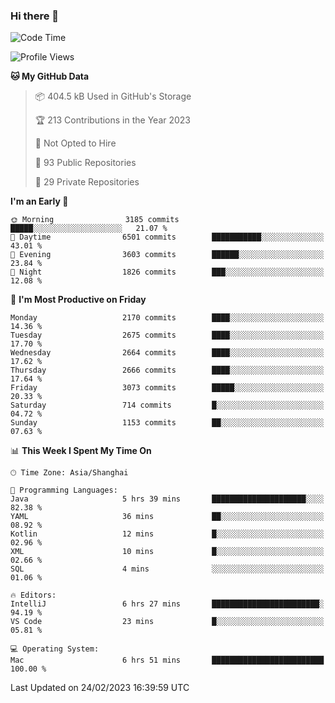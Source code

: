 ### Hi there 👋

<!--
**qbosen/qbosen** is a ✨ _special_ ✨ repository because its `README.md` (this file) appears on your GitHub profile.

Here are some ideas to get you started:

- 🔭 I’m currently working on ...
- 🌱 I’m currently learning ...
- 👯 I’m looking to collaborate on ...
- 🤔 I’m looking for help with ...
- 💬 Ask me about ...
- 📫 How to reach me: ...
- 😄 Pronouns: ...
- ⚡ Fun fact: ...
-->

<!--START_SECTION:waka-->
![Code Time](http://img.shields.io/badge/Code%20Time-1%2C179%20hrs%2032%20mins-blue)

![Profile Views](http://img.shields.io/badge/Profile%20Views-1-blue)

**🐱 My GitHub Data** 

> 📦 404.5 kB Used in GitHub's Storage 
 > 
> 🏆 213 Contributions in the Year 2023
 > 
> 🚫 Not Opted to Hire
 > 
> 📜 93 Public Repositories 
 > 
> 🔑 29 Private Repositories 
 > 
**I'm an Early 🐤** 

```text
🌞 Morning                3185 commits        █████░░░░░░░░░░░░░░░░░░░░   21.07 % 
🌆 Daytime                6501 commits        ███████████░░░░░░░░░░░░░░   43.01 % 
🌃 Evening                3603 commits        ██████░░░░░░░░░░░░░░░░░░░   23.84 % 
🌙 Night                  1826 commits        ███░░░░░░░░░░░░░░░░░░░░░░   12.08 % 
```
📅 **I'm Most Productive on Friday** 

```text
Monday                   2170 commits        ████░░░░░░░░░░░░░░░░░░░░░   14.36 % 
Tuesday                  2675 commits        ████░░░░░░░░░░░░░░░░░░░░░   17.70 % 
Wednesday                2664 commits        ████░░░░░░░░░░░░░░░░░░░░░   17.62 % 
Thursday                 2666 commits        ████░░░░░░░░░░░░░░░░░░░░░   17.64 % 
Friday                   3073 commits        █████░░░░░░░░░░░░░░░░░░░░   20.33 % 
Saturday                 714 commits         █░░░░░░░░░░░░░░░░░░░░░░░░   04.72 % 
Sunday                   1153 commits        ██░░░░░░░░░░░░░░░░░░░░░░░   07.63 % 
```


📊 **This Week I Spent My Time On** 

```text
🕑︎ Time Zone: Asia/Shanghai

💬 Programming Languages: 
Java                     5 hrs 39 mins       █████████████████████░░░░   82.38 % 
YAML                     36 mins             ██░░░░░░░░░░░░░░░░░░░░░░░   08.92 % 
Kotlin                   12 mins             █░░░░░░░░░░░░░░░░░░░░░░░░   02.96 % 
XML                      10 mins             █░░░░░░░░░░░░░░░░░░░░░░░░   02.66 % 
SQL                      4 mins              ░░░░░░░░░░░░░░░░░░░░░░░░░   01.06 % 

🔥 Editors: 
IntelliJ                 6 hrs 27 mins       ████████████████████████░   94.19 % 
VS Code                  23 mins             █░░░░░░░░░░░░░░░░░░░░░░░░   05.81 % 

💻 Operating System: 
Mac                      6 hrs 51 mins       █████████████████████████   100.00 % 
```


 Last Updated on 24/02/2023 16:39:59 UTC
<!--END_SECTION:waka-->
